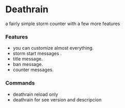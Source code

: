 # Deathrain
a fairly simple storm counter with a few more features

### Features
 -  you can customize almost everything.
 -  storm start messages .
 -  title message.
 -  ban message. 
 -  counter messages.
### Commands
- deathrain reload only
- deathrain for see version and descripcion
